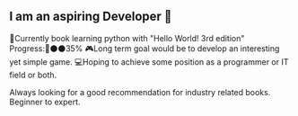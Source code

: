 ## I am an aspiring Developer 👋

📖Currently book learning python with "Hello World! 3rd edition" Progress:🔵⚫⚫35%
🎮Long term goal would be to develop an interesting yet simple game.
💻Hoping to achieve some position as a programmer or IT field or both.

Always looking for a good recommendation for industry related books. Beginner to expert. 
<!--
**Demonblaid/Demonblaid** is a ✨ _special_ ✨ repository because its `README.md` (this file) appears on your GitHub profile.

Here are some ideas to get you started:

- 🔭 I’m currently working on Learning 
- 🌱 I’m currently learning ...
- 👯 I’m looking to collaborate on ...
- 🤔 I’m looking for help with ...
- 💬 Ask me about ...
- 📫 How to reach me: ...
- 😄 Pronouns: ...
- ⚡ Fun fact: ...
-->
